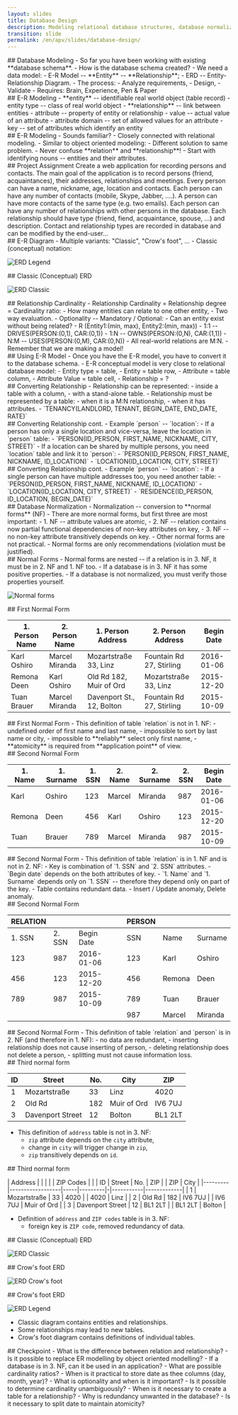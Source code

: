 ```yaml
---
layout: slides
title: Database Design
description: Modeling relational database structures, database normalization.  
transition: slide
permalink: /en/apv/slides/database-design/
---
```


<section markdown='1'>
## Database Modeling
- So far you have been working with existing **database schema**.
- How is the database schema created? 
- We need a data model:
    - E-R Model -- **Entity** -- **Relationship**;
    - ERD -- Entity-Relationship Diagram.
- The process:
    - Analyze requirements,
    - Design,
    - Validate
- Requires: Brain, Experience, Pen & Paper     
</section>

<section markdown='1'>
## E-R Modeling
- **entity** -- identifiable real world object (table record)
- entity type -- class of real world object
- **relationship** -- link between entities
- attribute -- property of entity or relationship
- value -- actual value of an attribute
- attribute domain -- set of allowed values for an attribute
- key -- set of attributes which identify an entity
</section>

<section markdown='1'>
## E-R Modeling
- Sounds familiar?
    - Closely connected with relational modeling.
    - Similar to object oriented modeling:
        - Different solution to same problem.
- Never confuse **relation** and **relationship**!
- Start with identifying nouns -- entities and their attributes.
</section>

<section markdown='1'>
## Project Assignment 
Create a web application for recording persons and contacts. The main goal of the application is 
to record persons (friend, acquaintances), their addresses, relationships and meetings.
Every person can have a name, nickname, age, location and contacts. Each person can have any
number of contacts (mobile, Skype, Jabber, ....). A person can have more contacts of the
same type (e.g. two emails). Each person can have any number of relationships
with other persons in the database. Each relationship should have type (friend, fiend, acquaintance, spouse, ...)
and description. Contact and relationship types are recorded in database and can be modified by
the end-user...
</section>

<section markdown='1'>
## E-R Diagram
- Multiple variants: "Classic", "Crow's foot", ... 
- Classic (conceptual) notation:    

![ERD Legend](/en/apv/articles/database-design/erd-legend.svg)
</section>

<section markdown='1'>
## Classic (Conceptual) ERD

![ERD Classic](/en/apv/articles/database-design/erd-classic.svg)
</section>

<section markdown='1'>
## Relationship Cardinality
- Relationship Cardinality = Relationship degree = Cardinality ratio:
    - How many entities can relate to one other entity,
    - Two way evaluation.
- Optionality -- Mandatory / Optional:
    - Can an entity exist without being related?
- R (Entity1:(min, max), Entity2:(min, max))
    - 1:1 -- DRIVES(PERSON:(0,1), CAR:(0,1))
    - 1:N -- OWNS(PERSON:(0,N), CAR:(1,1))
    - N:M -- USES(PERSON:(0,M), CAR:(0,N))
- All real-world relations are M:N.
    - Remember that we are making a model!
</section>

<section markdown='1'>
## Using E-R Model
- Once you have the E-R model, you have to convert it to the database schema.
- E-R conceptual model is very close to relational database model:
    - Entity type = table,
    - Entity = table row,
    - Attribute = table column,
    - Attribute Value = table cell,
    - Relationship = ?
</section>

<section markdown='1'>
## Converting Relationship
- Relationship can be represented:
    - inside a table with a column,
    - with a stand-alone table.
- Relationship must be represented by a table:
    - when it is a M:N relationship,
    - when it has attributes.
- `TENANCY(LANDLORD, TENANT, BEGIN_DATE, END_DATE, RATE)`
</section>

<section markdown='1'>
## Converting Relationship cont.
- Example `person` -- `location`: 
    - If a person has only a single location and vice-versa, leave the location in `person` table:
        - `PERSON(ID_PERSON, FIRST_NAME, NICKNAME, CITY, STREET)`
    - If a location can be shared by multiple persons, you need `location` table and link it to `person`:
        - `PERSON(ID_PERSON, FIRST_NAME, NICKNAME, ID_LOCATION)`
        - `LOCATION(ID_LOCATION, CITY, STREET)`
</section>

<section markdown='1'>
## Converting Relationship cont.
- Example `person` -- `location`: 
    - If a single person can have multiple addresses too, you need another table:
        - `PERSON(ID_PERSON, FIRST_NAME, NICKNAME, ID_LOCATION)`
        - `LOCATION(ID_LOCATION, CITY, STREET)`
        - `RESIDENCE(ID_PERSON, ID_LOCATION, BEGIN_DATE)`
</section>

<section markdown='1'>
## Database Normalization
- Normalization -- conversion to **normal forms** (NF)
- There are more normal forms, but first three are most important:
    - 1. NF -- attribute values are atomic,
    - 2. NF -- relation contains now partial functional dependencies of non-key attributes on key,
    - 3. NF -- no non-key attribute transitively depends on key.
- Other normal forms are not practical.
- Normal forms are only recommendations (violation must be justified).
</section>

<section markdown='1'>
## Normal Forms
- Normal forms are nested -- if a relation is in 3. NF, it must be
 in 2. NF and 1. NF too. 
- If a database is in 3. NF it has some positive properties.
- If a database is not normalized, you must verify those properties yourself.

![Normal forms](/en/apv/articles/database-design/normal-forms.svg)
</section>

<section markdown='1'>
## First Normal Form

| 1. Person Name | 2. Person Name | 1. Person Address         | 2. Person Address        | Begin Date |
|----------------|----------------|---------------------------|--------------------------|------------|
| Karl Oshiro    | Marcel Miranda | Mozartstraße 33, Linz     | Fountain Rd 27, Stirling | 2016-01-06 |
| Remona Deen    | Karl Oshiro    | Old Rd 182, Muir of Ord   | Mozartstraße 33, Linz    | 2015-12-20 |
| Tuan Brauer    | Marcel Miranda | Davenport St., 12, Bolton | Fountain Rd 27, Stirling | 2015-10-09 |

</section>

<section markdown='1'>
## First Normal Form
- This definition of table `relation` is not in 1. NF:
    - undefined order of first name and last name,
    - impossible to sort by last name or city,
    - impossible to **reliably** select only first name,
    - **atomicity** is required from **application point** of view.
</section>

<section markdown='1'>
## Second Normal Form

| 1. Name | 1. Surname | 1. SSN | 2. Name | 2. Surname | 2. SSN | Begin Date |
|---------| -----------|--------|---------|------------|--------|------------|
| Karl    | Oshiro     | 123    | Marcel  | Miranda    | 987    | 2016-01-06 |
| Remona  | Deen       | 456    | Karl    | Oshiro     | 123    | 2015-12-20 |
| Tuan    | Brauer     | 789    | Marcel  | Miranda    | 987    | 2015-10-09 |

</section>

<section markdown='1'>
## Second Normal Form 
- This definition of table `relation` is in 1. NF and is not in 2. NF:
    - Key is combination of `1. SSN` and `2. SSN` attributes.
    - `Begin date` depends on the both attributes of key.
    - `1. Name` and `1. Surname` depends only on `1. SSN` -- therefore they 
        depend only on part of the key. 
    - Table contains redundant data.
    - Insert / Update anomaly, Delete anomaly.
</section>

<section markdown='1'>
## Second Normal Form

| RELATION |        |            | | PERSON |        |         |
|----------|--------|------------|-|--------|--------|---------|                 
| 1. SSN   | 2. SSN | Begin Date | | SSN    | Name   | Surname |
| 123      | 987    | 2016-01-06 | | 123    | Karl   | Oshiro  |
| 456      | 123    | 2015-12-20 | | 456    | Remona | Deen    |
| 789      | 987    | 2015-10-09 | | 789    | Tuan   | Brauer  |
|          |        |            | | 987    | Marcel | Miranda |

</section>

<section markdown='1'>
## Second Normal Form
- This definition of table `relation` and `person` is in 2. NF (and therefore in 1. NF):
    - no data are redundant,
    - inserting relationship does not cause inserting of person,
    - deleting relationship does not delete a person,
    - splitting must not cause information loss.
</section>

<section markdown='1'>
## Third normal form

| ID | Street           | No. | City        | ZIP     |
|----|------------------|-----|-------------|---------|
| 1  | Mozartstraße     | 33  | Linz        | 4020    |
| 2  | Old Rd           | 182 | Muir of Ord | IV6 7UJ |
| 3  | Davenport Street | 12  | Bolton      | BL1 2LT |

- This definition of `address` table is not in 3. NF:
    - `zip` attribute depends on the `city` attribute,
    - change in `city` will trigger change in `zip`,
    - `zip` transitively depends on `id`. 
</section>

<section markdown='1'>
## Third normal form

| Address |                  |     |         | | ZIP Codes |             |
| ID      | Street           | No. | ZIP     | | ZIP       | City        |
|---------|------------------|-----|---------|-|-----------|-------------|
| 1       | Mozartstraße     | 33  | 4020    | | 4020      | Linz        |
| 2       | Old Rd           | 182 | IV6 7UJ | | IV6 7UJ   | Muir of Ord | 
| 3       | Davenport Street | 12  | BL1 2LT | | BL1 2LT   | Bolton      | 

- Definition of `address` and `ZIP codes` table is in 3. NF:
    - foreign key is `ZIP code`, removed redundancy of data.
</section>

<section markdown='1'>
## Classic (Conceptual) ERD

![ERD Classic](/en/apv/articles/database-design/erd-classic.svg)
</section>

<section markdown='1'>
## Crow's foot ERD

![ERD Crow's foot](/en/apv/schema.svg)
</section>

<section markdown='1'>
## Crow's foot ERD

![ERD Legend](/en/apv/articles/sql-join/erd-legend.svg)

- Classic diagram contains entities and relationships.
- Some relationships may lead to new tables.
- Crow's foot diagram contains definitions of individual tables.
</section>

<section markdown='1'>
## Checkpoint
- What is the difference between relation and relationship?
- Is it possible to replace ER modelling by object oriented modelling?
- If a database is in 3. NF, can it be used in an application?
- What are possible cardinality ratios?
- When is it practical to store date as thee columns (day, month, year)?
- What is optionality and when is it important?
- Is it possible to determine cardinality unambiguously?
- When is it necessary to create a table for a relationship?
- Why is redundancy unwanted in the database?
- Is it necessary to split date to maintain atomicity?
</section>

